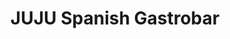 ---
title: "JUJU Spanish Gastrobar"
description: "JUJU Spanish Gastrobar"
layout: shop
keywords:
  - 美食競賽
  - 台灣美食
  - 美食精選
datePublished: "2025-06-30"
dateModified: "2025-07-02"
city: "台北市"
district: "松山區"
address: "台北市松山區八德路三段8巷31號"
phone: "0225792005"
geo: "25.04624983709194, 121.54973368689903"
google_map: "https://maps.app.goo.gl/rdcvPjKvD4dJCcScA"
footinder: "https://footinder.com.tw/%e5%8f%b0%e5%8c%97%e5%b8%82%e6%9d%be%e5%b1%b1%e5%8d%80/33026/"
official: "https://jujuspanishgastrobar.my.canva.site/"
award:
  - name: "500盤"
    year: "2024"
    entries:
      - dishes:
          - "豬八戒"

---
